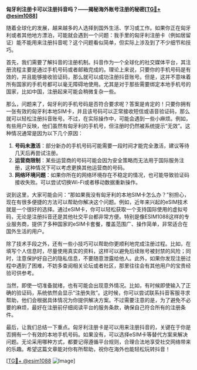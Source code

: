 **匈牙利注册卡可以注册抖音吗？——揭秘海外账号注册的秘密[[TG💪+ @esim1088](https://t.me/s/esim1088)]**

随着全球化的发展，越来越多的人选择到国外生活、学习或工作。如果你正在匈牙利或者其他地方漂泊，可能就会遇到一个问题：我手里的匈牙利注册卡（例如居留证）能不能用来注册抖音呢？这个问题看似简单，但实际上涉及到了不少细节和技巧。

首先，我们需要了解抖音的注册机制。抖音作为一个全球化的社交媒体平台，其注册流程主要是通过手机号码或者邮箱完成的。理论上来说，只要你的手机号码是有效的，并且能够接收验证码，那么就可以成功注册抖音账号。但是，这并不意味着所有国家的手机号都可以毫无障碍地使用。尤其是对于那些需要绑定本地手机号的国家，比如中国，注册起来可能会稍微复杂一些。

那么，问题来了，匈牙利的手机号码是否符合要求呢？答案是肯定的！只要你拥有一张有效的匈牙利本地SIM卡，并且该号码可以正常接收短信或语音验证码，那么就可以轻松注册抖音账号。不过，在实际操作中，可能会遇到一些小麻烦。例如，有些用户反映，他们虽然有匈牙利的手机号，但注册时仍然被系统提示“无效”。这种情况通常是因为以下几个原因：

1. **号码未激活**：部分新办的手机号码可能需要一段时间才能完全激活，建议等待几天后再尝试注册。
2. **运营商限制**：某些运营商的号码可能会因为安全策略而无法用于国际服务注册，这种情况下可以考虑更换其他运营商的号码。
3. **网络环境问题**：如果你所在的网络环境存在不稳定的情况，也可能导致验证码接收失败。可以尝试切换Wi-Fi或者移动数据重新操作。

说到这里，大家可能会问：“那如果我没有匈牙利的本地SIM卡怎么办？”别担心，现在有很多便捷的方法可以帮助你解决这个问题。例如，近年来兴起的eSIM技术就是一个很好的选择。通过eSIM卡，你可以轻松获取一个支持国际使用的虚拟号码，无论是注册抖音还是其他社交平台都非常方便。特别是像ESIM1088这样的专业服务商，提供了多种国家的eSIM卡套餐，覆盖范围广、操作简单，非常适合在国外生活的用户。

除了技术手段之外，还有一些小技巧可以帮助你更顺利地完成注册过程。比如，在填写个人信息时，尽量使用真实的资料，这样可以避免后续账号被封禁的风险；同时，注意保护好自己的隐私信息，不要随意泄露给他人。此外，如果你发现注册过程中遇到了困难，不妨多查阅相关论坛或者社区，那里往往会有其他用户的宝贵经验可供参考。

当然，即使一切准备就绪，也有可能会出现意外情况。比如，有时候即使输入了正确的验证码，系统依然会显示“注册失败”。这时候，你可以尝试联系抖音客服寻求帮助，他们会根据具体情况为你提供解决方案。不过需要注意的是，为了避免不必要的麻烦，最好在注册前仔细阅读平台的服务条款，确保自己符合所有的注册条件。

最后，让我们总结一下重点。匈牙利注册卡是可以用来注册抖音的，关键在于你是否拥有一个有效的本地手机号码。如果没有，可以选择eSIM卡等替代方案来解决问题。无论采用哪种方式，都要记得遵循平台规则，合理合法地享受社交网络带来的乐趣。希望这篇文章能对你有所帮助，祝你在海外也能轻松玩转抖音！

[[TG💪+ @esim1088](https://t.me/s/esim1088) ![Image](https://i.postimg.cc/4NQfJmqS/Snipaste-2025-05-13-00-14-12.png)]
